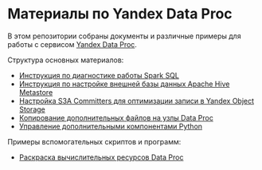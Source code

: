 # Материалы по Yandex Data Proc

В этом репозитории собраны документы и различные примеры для работы с сервисом [Yandex Data Proc](https://cloud.yandex.ru/services/data-proc).

Структура основных материалов:
* [Инструкция по диагностике работы Spark SQL](dataproc-spark-diag/)
* [Инструкция по настройке внешней базы данных Apache Hive Metastore](dataproc-hive/)
* [Настройка S3A Committers для оптимизации записи в Yandex Object Storage](dataproc-s3a-committers/)
* [Копирование дополнительных файлов на узлы Data Proc](dataproc-copy-files/)
* [Управление дополнительными компонентами Python](dataproc-python-repo/)

Примеры вспомогательных скриптов и программ:
* [Раскраска вычислительных ресурсов Data Proc](dp-compute-colorizer/)
